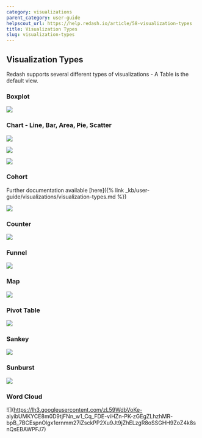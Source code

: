```yaml
---
category: visualizations
parent_category: user-guide
helpscout_url: https://help.redash.io/article/58-visualization-types
title: Visualization Types
slug: visualization-types
---
```


## Visualization Types

Redash supports several different types of visualizations - A Table is the
default view.

### Boxplot

![](/assets/images/docs/visualization_examples/boxplot.png)

### Chart - Line, Bar, Area, Pie, Scatter

![](/assets/images/docs/visualization_examples/chart.png)

![](/assets/images/docs/visualization_examples/chart_2.png)

![](/assets/images/docs/visualization_examples/pie_chart.png)

### Cohort
Further documentation available [here]({% link _kb/user-guide/visualizations/visualization-types.md  %})

![](/assets/images/docs/visualization_examples/cohort.png)

### Counter

![](/assets/images/docs/visualization_examples/counter.png)

### Funnel

![](/assets/images/docs/visualization_examples/funnel.png)

### Map

![](/assets/images/docs/visualization_examples/map.png)

### Pivot Table

![](/assets/images/docs/visualization_examples/pivot-table.png)

### Sankey

![](/assets/images/docs/visualization_examples/sankey.png)

### Sunburst

![](/assets/images/docs/visualization_examples/sunburst.png)

### Word Cloud

![](https://lh3.googleusercontent.com/zL59WdbVoKe-
aiyibUMKYCE8m0D9tjFNn_w1_Cq_FDE-viHZn-PK-zGEgZLhzhMR-
bpB_7BCEspnOlgx1ernmm27iZsckPP2Xu9Jt9jZhELzgR8oSSGHH9ZoZ4k8snQsEBAWPFJ7)
